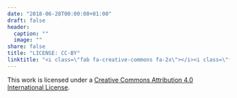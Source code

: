 ```yaml
---
date: "2018-06-28T00:00:00+01:00"
draft: false
header:
  caption: ""
  image: ""
share: false
title: "LICENSE: CC-BY"
linktitle: "<i class=\"fab fa-creative-commons fa-2x\"></i><i class=\"fab fa-creative-commons-by fa-2x\"></i>"
---
```


This work is
licensed under a [Creative Commons Attribution 4.0 International License](http://creativecommons.org/licenses/by/4.0/).

<center>
<i class="fab fa-creative-commons fa-2x"></i><i class="fab fa-creative-commons-by fa-2x"></i>
</center>
